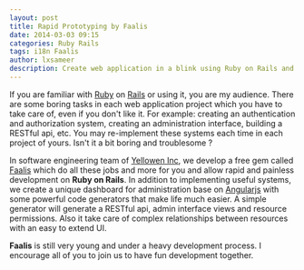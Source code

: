 ```yaml
---
layout: post
title: Rapid Prototyping by Faalis
date: 2014-03-03 09:15
categories: Ruby Rails
tags: i18n Faalis
author: lxsameer
description: Create web application in a blink using Ruby on Rails and Faalis
---
```

If you are familiar with [Ruby](https://www.ruby-lang.org/en/) on [Rails](http://rubyonrails.org/) or using it, you are my audience. There are some boring tasks in each web application project which you have
to take care of, even if you don't like it. For example: creating an authentication and authorization system, creating an administration interface,
building a RESTful api, etc. You may re-implement these systems each time in each project of yours. Isn't it a bit boring and troublesome ?

In software engineering team of [Yellowen Inc](http://www.Yellowen.com), we develop a free gem called [Faalis](http://github.com/Yellowen/Faalis)
which do all these jobs and more for you and allow rapid and painless development on **Ruby on Rails**. In addition to implementing useful systems,
we create a unique dashboard for administration base on [Angularjs](http://angularjs.org) with some powerful code generators that make life much easier.
A simple generator will generate a RESTful api, admin interface views and resource permissions. Also it take care of complex relationships between resources with an easy to extend UI.

**Faalis** is still very young and under a heavy development process. I encourage all of you to join us to have fun development together.
